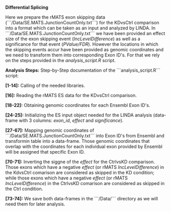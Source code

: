 **Differential Splicing**

Here we prepare the rMATS exon skipping data (´´´/Data/SE.MATS.JunctionCountOnly.txt´´´) for the KDvsCtrl comparison into a 
format which can be taken as an input and analyzed by LINDA. In ´´´/Data/SE.MATS.JunctionCountOnly.txt´´´ we have been provided an effect size of the exon skipping
event (*IncLevelDifference*) as well as a significance for that event (*PValue/FDR*). However the locations in which the skipping events accur have been provided as
genomic coordinates and we need to transform them into corresponding Exon ID's. For that we rely on the steps provided in the *analysis_script.R* script.

**Analysis Steps:**
Step-by-Step documentation of the ´´´analysis_script.R´´´ script:

**[1-14]:** Calling of the needed libraries.

**[16]:** Reading the rMATS ES data for the KDvsCtrl comparison.

**[18-22]:** Obtaining genomic coordinates for each Ensembl Exon ID's.

**[24-25]:** Initializing the ES input object needed for the LINDA analysis (data-frame with 3 columns: *exon_id*, *effect* and *significance*).

**[27-67]:** Mapping genomic coordinates of ´´´/Data/SE.MATS.JunctionCountOnly.txt´´´ into Exon ID's from Ensembl and transformin table into a data-frame. Those 
genomic coordinates that overlap with the coordinates for each individual exon provided by Ensembl will be assigned that specific Exon ID.

**[70-71]:** Inverting the siggne of the *effect* for the CtrlvsKD comparison. Those exons which have a negative *effect* (or rMATS *IncLevelDifference*) in the 
KdvsCtrl comarison are considered as skipped in the KD condition; while those exons which have a negative *effect* (or rMATS *IncLevelDifference*) in the 
CtrlvsKD comarison are considered as skipped in the Ctrl condition.

**[73-74]:** We save both data-frames in the ´´´/Data/´´´ directory as we will need them for later analysis.
